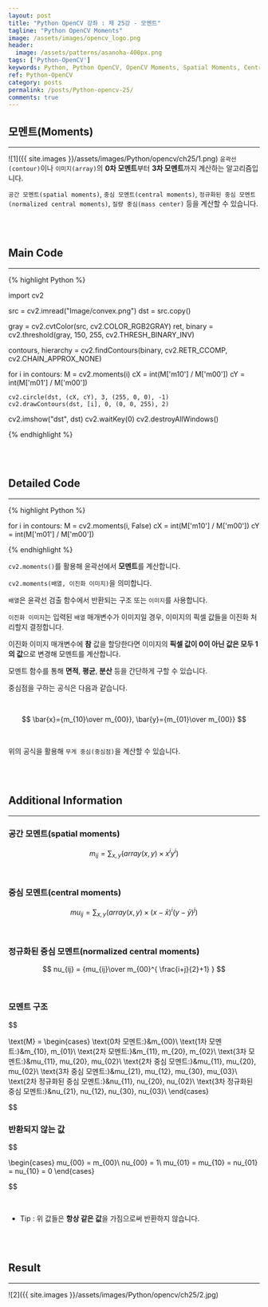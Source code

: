 ```yaml
---
layout: post
title: "Python OpenCV 강좌 : 제 25강 - 모멘트"
tagline: "Python OpenCV Moments"
image: /assets/images/opencv_logo.png
header:
  image: /assets/patterns/asanoha-400px.png
tags: ['Python-OpenCV']
keywords: Python, Python OpenCV, OpenCV Moments, Spatial Moments, Central Moments, Normalized Central Moments, Mass Center
ref: Python-OpenCV
category: posts
permalink: /posts/Python-opencv-25/
comments: true
---
```


## 모멘트(Moments) ##
----------

![1]({{ site.images }}/assets/images/Python/opencv/ch25/1.png)
`윤곽선(contour)`이나 `이미지(array)`의 **0차 모멘트**부터 **3차 모멘트**까지 계산하는 알고리즘입니다.

`공간 모멘트(spatial moments)`, `중심 모멘트(central moments)`, `정규화된 중심 모멘트(normalized central moments)`, `질량 중심(mass center)` 등을 계산할 수 있습니다.

<br>
<br>

## Main Code ##
----------

{% highlight Python %}

import cv2

src = cv2.imread("Image/convex.png")
dst = src.copy()

gray = cv2.cvtColor(src, cv2.COLOR_RGB2GRAY)
ret, binary = cv2.threshold(gray, 150, 255, cv2.THRESH_BINARY_INV)

contours, hierarchy = cv2.findContours(binary, cv2.RETR_CCOMP, cv2.CHAIN_APPROX_NONE)

for i in contours:
    M = cv2.moments(i)
    cX = int(M['m10'] / M['m00'])
    cY = int(M['m01'] / M['m00'])
    
    cv2.circle(dst, (cX, cY), 3, (255, 0, 0), -1)
    cv2.drawContours(dst, [i], 0, (0, 0, 255), 2)

cv2.imshow("dst", dst)
cv2.waitKey(0)
cv2.destroyAllWindows()

{% endhighlight %}

<br>
<br>

## Detailed Code ##
----------

{% highlight Python %}

for i in contours:
    M = cv2.moments(i, False)
    cX = int(M['m10'] / M['m00'])
    cY = int(M['m01'] / M['m00'])

{% endhighlight %}

`cv2.moments()`를 활용해 윤곽선에서 **모멘트**를 계산합니다.

`cv2.moments(배열, 이진화 이미지)`을 의미합니다.

`배열`은 윤곽선 검출 함수에서 반환되는 구조 또는 `이미지`를 사용합니다.

`이진화 이미지`는 입력된 `배열` 매개변수가 이미지일 경우, 이미지의 픽셀 값들을 이진화 처리할지 결정합니다.

이진화 이미지 매개변수에 **참** 값을 할당한다면 이미지의 **픽셀 값이 0이 아닌 값은 모두 1의 값**으로 변경해 모멘트를 계산합니다.

모멘트 함수를 통해 **면적**, **평균**, **분산** 등을 간단하게 구할 수 있습니다.

중심점을 구하는 공식은 다음과 같습니다.

<br>

$$ \bar{x}={m_{10}\over m_{00}}, \bar{y}={m_{01}\over m_{00}} $$

<br>

위의 공식을 활용해 `무게 중심(중심점)`을 계산할 수 있습니다.

<br>
<br>

## Additional Information ##
----------

### 공간 모멘트(spatial moments) ###

$$ m_{ij} = \sum_{x,y}(array(x,y)\times x^{i}y^{i}) $$

<br>

### 중심 모멘트(central moments) ###

$$ mu_{ij} = \sum_{x,y}(array(x,y)\times (x-\bar{x})^{i}(y-\bar{y})^{j}) $$

<br>

### 정규화된 중심 모멘트(normalized central moments) ###

$$ nu_{ij} = {mu_{ij}\over m_{00}^{ \frac{i+j}{2}+1} } $$

<br>

### 모멘트 구조 ###

$$

\text{M} = 
\begin{cases}
\text{0차 모멘트:}&m_{00}\\
\text{1차 모멘트:}&m_{10}, m_{01}\\
\text{2차 모멘트:}&m_{11}, m_{20}, m_{02}\\
\text{3차 모멘트:}&mu_{11}, mu_{20}, mu_{02}\\
\text{2차 중심 모멘트:}&mu_{11}, mu_{20}, mu_{02}\\
\text{3차 중심 모멘트:}&mu_{21}, mu_{12}, mu_{30}, mu_{03}\\
\text{2차 정규화된 중심 모멘트:}&nu_{11}, nu_{20}, nu_{02}\\
\text{3차 정규화된 중심 모멘트:}&nu_{21}, nu_{12}, nu_{30}, nu_{03}\\
\end{cases}

$$

### 반환되지 않는 값 ###

$$

\begin{cases}
mu_{00} = m_{00}\\
nu_{00} = 1\\
mu_{01} = mu_{10} = nu_{01} = nu_{10} = 0
\end{cases}

$$

<br>

* Tip : 위 값들은 **항상 같은 값**을 가짐으로써 반환하지 않습니다.

<br>
<br>

## Result ##
----------

![2]({{ site.images }}/assets/images/Python/opencv/ch25/2.jpg)